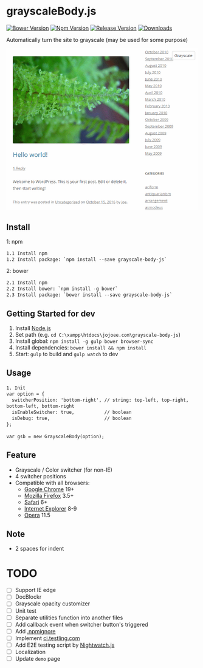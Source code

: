 # grayscaleBody.js
[![Bower Version](https://img.shields.io/bower/v/grayscale-body-js.svg)](https://bower.io/search/?q=grayscale-body-js) [![Npm Version](https://img.shields.io/npm/v/grayscale-body-js.svg)](https://www.npmjs.com/package/grayscale-body-js) [![Release Version](https://img.shields.io/github/release/jojoee/grayscale-body-js.svg)](https://github.com/jojoee/grayscale-body-js/releases) [![Downloads](https://img.shields.io/npm/dt/grayscale-body-js.svg)](https://github.com/jojoee/grayscale-body-js/archive/master.zip)

Automatically turn the site to grayscale (may be used for some purpose)

[![grayscaleBody.js - screenshot 1](https://raw.githubusercontent.com/jojoee/grayscale-body-js/master/screenshot/screenshot-1.gif "grayscaleBody.js - screenshot 1")](http://jojoee.github.io/grayscale-body-js/)

## Install
1: npm
```
1.1 Install npm
1.2 Install package: `npm install --save grayscale-body-js`
```
2: bower
```
2.1 Install npm
2.2 Install bower: `npm install -g bower`
2.3 Install package: `bower install --save grayscale-body-js`
```

## Getting Started for dev
1. Install [Node.js](https://nodejs.org/en/)
2. Set path (e.g. `cd C:\xampp\htdocs\jojoee.com\grayscale-body-js`)
3. Install global: `npm install -g gulp bower browser-sync`
4. Install dependencies: `bower install && npm install`
5. Start: `gulp` to build and `gulp watch` to dev

## Usage
```
1. Init
var option = {
  switcherPosition: 'bottom-right', // string: top-left, top-right, bottom-left, bottom-right
  isEnableSwitcher: true,           // boolean
  isDebug: true,                    // boolean
};

var gsb = new GrayscaleBody(option);
```

## Feature
- Grayscale / Color switcher (for non-IE)
- 4 switcher positions
- Compatible with all browsers:
  - [Google Chrome](https://www.google.com/chrome/) 19+
  - [Mozilla Firefox](https://www.mozilla.org/firefox/) 3.5+
  - [Safari](http://www.apple.com/safari/) 6+
  - [Internet Explorer](https://www.microsoft.com/en-us/download/internet-explorer.aspx) 8-9
  - [Opera](http://www.opera.com/) 11.5

## Note
- 2 spaces for indent

# TODO
- [ ] Support IE edge
- [ ] DocBlockr
- [ ] Grayscale opacity customizer
- [ ] Unit test
- [ ] Separate utilities function into another files
- [ ] Add callback event when switcher button's triggered
- [ ] Add [.npmignore](https://docs.npmjs.com/misc/developers)
- [ ] Implement [ci.testling.com](https://ci.testling.com/)
- [ ] Add E2E testing script by [Nightwatch.js](http://nightwatchjs.org/)
- [ ] Localization
- [ ] Update `demo` page
